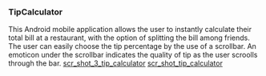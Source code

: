 ### TipCalculator
This Android mobile application allows the user to instantly calculate their total bill at a restaurant, with the option of splitting the bill among friends.
The user can easily choose the tip percentage by the use of a scrollbar. An emoticon under the scrollbar indicates the quality of tip as the user scroolls through the bar.
[scr_shot_3_tip_calculator](https://user-images.githubusercontent.com/77775666/126048844-bd886ae6-b1a9-4802-b423-500ebf6421e7.PNG)
[scr_shot_tip_calculator](https://user-images.githubusercontent.com/77775666/126048852-acf40e0d-8f66-45b3-9b61-0f4bfb6cca52.PNG)
